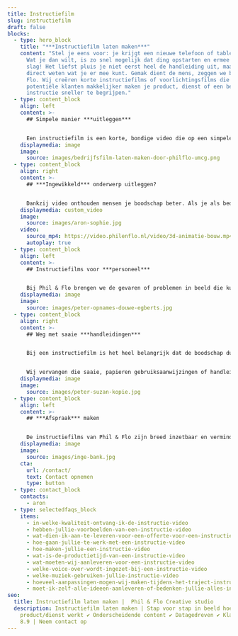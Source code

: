 ```yaml
---
title: Instructiefilm
slug: instructiefilm
draft: false
blocks:
  - type: hero_block
    title: "***Instructiefilm laten maken***"
    content: "Stel je eens voor: je krijgt een nieuwe telefoon of tablet in handen.
      Wat je dan wilt, is zo snel mogelijk dat ding opstarten en ermee aan de
      slag! Het liefst pluis je niet eerst heel de handleiding uit, maar wil je
      direct weten wat je er mee kunt. Gemak dient de mens, zeggen we bij Phil &
      Flo. Wij creëren korte instructiefilms of voorlichtingsfilms die het jouw
      potentiële klanten makkelijker maken je product, dienst of een bepaalde
      instructie sneller te begrijpen."
  - type: content_block
    align: left
    content: >-
      ## Simpele manier ***uitleggen***


      Een instructiefilm is een korte, bondige video die op een simpele manier uitlegt hoe bestaande, maar ook toekomstige klanten jouw product of dienst kunnen gebruiken. Ook kun je een instructiefilm inzetten met als doel mensen voorlichting te geven of te informeren. Zo kun je in één keer duidelijk maken wat bijvoorbeeld de veiligheidseisen zijn in een productiehal of laboratorium. Een instructiefilm is een goede manier om stap voor stap in beeld te brengen hoe iets werkt of hoe iets moet worden gedaan.
    displaymedia: image
    image:
      source: images/bedrijfsfilm-laten-maken-door-philflo-umcg.png
  - type: content_block
    align: right
    content: >-
      ## ***Ingewikkeld*** onderwerp uitleggen?


      Dankzij video onthouden mensen je boodschap beter. Als je als bedrijf bijvoorbeeld werkt met gevaarlijke grondstoffen of met zwaar materiaal, wil je alle veiligheidsinstructies bij iedereen binnen je organisatie duidelijk hebben. Een instructiefilm in de vorm van een (3D) [animatie](https://www.philenflo.nl/oplossingen/animatie-laten-maken/) of een [explanimation](https://www.philenflo.nl/explanimation-laten-maken/) is dan bij uitstek geschikt voor het laten zien van gevaarlijke stoffen of de reacties van chemische stoffen, zonder dit in het echt te hoeven nabootsen voor video-opnames.
    displaymedia: custom_video
    image:
      source: images/aron-sophie.jpg
    video:
      source_mp4: https://video.philenflo.nl/video/3d-animatie-bouw.mp4
      autoplay: true
  - type: content_block
    align: left
    content: >-
      ## Instructiefilms voor ***personeel***


      Bij Phil & Flo brengen we de gevaren of problemen in beeld die kunnen ontstaan wanneer je personeel zich niet aan de regels houdt. Ook kun je er voor kiezen om een instructiefilm voor gebruik in de zorg te laten maken. Daar moeten er vaak ingewikkelde onderwerpen worden uitgelegd aan patiënten, cliënten of medewerkers. Een instructiefilm helpt ze om de materie begrijpelijker, speelser en minder zwaar te maken.
    displaymedia: image
    image:
      source: images/peter-opnames-douwe-egberts.jpg
  - type: content_block
    align: right
    content: >-
      ## Weg met saaie ***handleidingen***


      Bij een instructiefilm is het heel belangrijk dat de boodschap duidelijk wordt gecommuniceerd. Daarom besteedt ons productieteam veel aandacht aan hoe jouw verhaal en dus de instructie het beste kan worden overgebracht. Wil je op een snelle, laagdrempelige en eenvoudige wijze jouw product of dienst uitleggen aan je (potentiële) klanten, dan ben je bij Phil & Flo aan het juiste adres.


      Wij vervangen die saaie, papieren gebruiksaanwijzingen of handleidingen voor spannende en ludieke instructiefilms die blijven hangen.
    displaymedia: image
    image:
      source: images/peter-suzan-kopie.jpg
  - type: content_block
    align: left
    content: >-
      ## ***Afspraak*** maken


      De instructiefilms van Phil & Flo zijn breed inzetbaar en verminderen bijvoorbeeld de druk bij de klantenservice van je bedrijf. Daarmee bespaar je ook nog eens kosten. We vertellen je er graag nog meer over in een persoonlijk gesprek. Geef ons een belletje of stuur een mailtje om een afspraak met ons te maken.
    displaymedia: image
    image:
      source: images/inge-bank.jpg
    cta:
      url: /contact/
      text: Contact opnemen
      type: button
  - type: contact_block
    contacts:
      - aron
  - type: selectedfaqs_block
    items:
      - in-welke-kwaliteit-ontvang-ik-de-instructie-video
      - hebben-jullie-voorbeelden-van-een-instructie-video
      - wat-dien-ik-aan-te-leveren-voor-een-offerte-voor-een-instructie-video
      - hoe-gaan-jullie-te-werk-met-een-instructie-video
      - hoe-maken-jullie-een-instructie-video
      - wat-is-de-productietijd-van-een-instructie-video
      - wat-moeten-wij-aanleveren-voor-een-instructie-video
      - welke-voice-over-wordt-ingezet-bij-een-instructie-video
      - welke-muziek-gebruiken-jullie-instructie-video
      - hoeveel-aanpassingen-mogen-wij-maken-tijdens-het-traject-instructie-video
      - moet-ik-zelf-alle-ideeen-aanleveren-of-bedenken-jullie-alles-instructie-video
seo:
  title: Instructiefilm laten maken |  Phil & Flo Creative studio
  description: Instructiefilm laten maken | Stap voor stap in beeld hoe jouw
    product/dienst werkt ✔ Onderscheidende content ✔ Datagedreven ✔ Klantscore
    8.9 | Neem contact op
---
```

